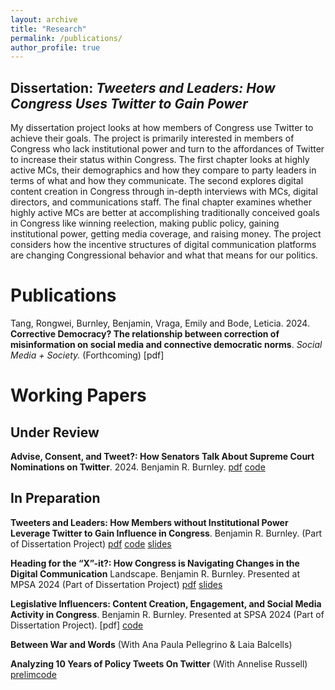 ```yaml
---
layout: archive
title: "Research"
permalink: /publications/
author_profile: true
---
```


## Dissertation: *Tweeters and Leaders: How Congress Uses Twitter to Gain Power*
My dissertation project looks at how members of Congress use Twitter to achieve their goals. The project is primarily interested in members of Congress who lack institutional power and turn to the affordances of Twitter to increase their status within Congress. The first chapter looks at highly active MCs, their demographics and how they compare to party leaders in terms of what and how they communicate. The second explores digital content creation in Congress through in-depth interviews with MCs, digital directors, and communications staff. The final chapter examines whether highly active MCs are better at accomplishing traditionally conceived goals in Congress like winning reelection, making public policy, gaining institutional power, getting media coverage, and raising money. The project considers how the incentive structures of digital communication platforms are changing Congressional behavior and what that means for our politics. 

# Publications

Tang, Rongwei, Burnley, Benjamin, Vraga, Emily and Bode, Leticia. 2024. 
**Corrective Democracy? The relationship between correction of misinformation on social media and connective democratic norms**.
*Social Media + Society.* (Forthcoming) [pdf]

# Working Papers 

## Under Review
**Advise, Consent, and Tweet?: How Senators Talk About Supreme Court Nominations on Twitter**. 2024.
Benjamin R. Burnley. [pdf](/files/advise_consent_tweet.pdf) [code](https://github.com/benjaminrburnley/advise_consent_tweet)


## In Preparation
**Tweeters and Leaders: How Members without Institutional Power Leverage Twitter to Gain Influence in Congress**. 
Benjamin R. Burnley. (Part of Dissertation Project) [pdf](/files/ch3_paper.pdf) [code](https://github.com/benjaminrburnley/dissertation) [slides](/files/ch3_slides.pdf)

**Heading for the “X”-it?: How Congress is Navigating Changes in the Digital Communication**
Landscape. Benjamin R. Burnley. Presented at MPSA 2024 (Part of Dissertation Project) [pdf](/files/ch2_paper.pdf) [slides](/files/ch2_slides.pdf)

**Legislative Influencers: Content Creation, Engagement, and Social Media Activity in Congress**. 
Benjamin R. Burnley. Presented at SPSA 2024 (Part of Dissertation Project). [pdf] [code](https://github.com/benjaminrburnley/dissertation)

**Between War and Words** (With Ana Paula Pellegrino & Laia Balcells)

**Analyzing 10 Years of Policy Tweets On Twitter** (With Annelise Russell) [prelim](/files/descriptive_analysis_v1.html)[code](https://github.com/benjaminrburnley/policy_tweets_project)

